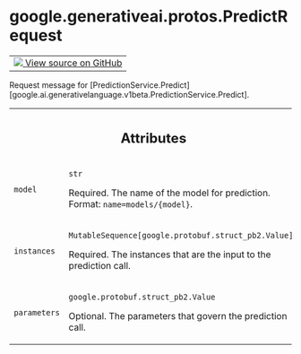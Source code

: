 
# google.generativeai.protos.PredictRequest

<!-- Insert buttons and diff -->

<table class="tfo-notebook-buttons tfo-api nocontent">
<td>
  <a target="_blank" href="https://github.com/googleapis/google-cloud-python/tree/main/packages/google-ai-generativelanguage/google/ai/generativelanguage_v1beta/types/prediction_service.py#L32-L61">
    <img src="https://www.tensorflow.org/images/GitHub-Mark-32px.png" />
    View source on GitHub
  </a>
</td>
</table>



Request message for [PredictionService.Predict][google.ai.generativelanguage.v1beta.PredictionService.Predict].

<!-- Placeholder for "Used in" -->




<!-- Tabular view -->
 <table class="responsive fixed orange">
<colgroup><col width="214px"><col></colgroup>
<tr><th colspan="2"><h2 class="add-link">Attributes</h2></th></tr>

<tr>
<td>

`model`<a id="model"></a>

</td>
<td>

`str`

Required. The name of the model for prediction. Format:
``name=models/{model}``.

</td>
</tr><tr>
<td>

`instances`<a id="instances"></a>

</td>
<td>

`MutableSequence[google.protobuf.struct_pb2.Value]`

Required. The instances that are the input to
the prediction call.

</td>
</tr><tr>
<td>

`parameters`<a id="parameters"></a>

</td>
<td>

`google.protobuf.struct_pb2.Value`

Optional. The parameters that govern the
prediction call.

</td>
</tr>
</table>



